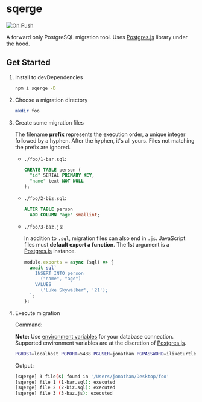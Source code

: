 # sqerge

[![On Push](https://github.com/eezing/sqerge/actions/workflows/on-push.yml/badge.svg?branch=main)](https://github.com/eezing/sqerge/actions/workflows/on-push.yml)

A forward only PostgreSQL migration tool. Uses [Postgres.js](https://github.com/porsager/postgres) library under the hood.

## Get Started

1. Install to devDependencies
   ```sh
   npm i sqerge -D
   ```
2. Choose a migration directory
   ```sh
   mkdir foo
   ```
3. Create some migration files

   The filename **prefix** represents the execution order, a unique integer followed by a hyphen. After the hyphen, it's all yours. Files not matching the prefix are ignored.

   - `./foo/1-bar.sql`:

     ```sql
     CREATE TABLE person (
       "id" SERIAL PRIMARY KEY,
       "name" text NOT NULL
     );
     ```

   - `./foo/2-biz.sql`:

     ```sql
     ALTER TABLE person
       ADD COLUMN "age" smallint;
     ```

   - `./foo/3-baz.js`:

     In addition to `.sql`, migration files can also end in `.js`. JavaScript files must **default export a function**. The 1st argument is a [Postgres.js](https://github.com/porsager/postgres) instance.

     ```js
     module.exports = async (sql) => {
       await sql`
         INSERT INTO person
           ("name", "age")
         VALUES
           ('Luke Skywalker', '21');
       `;
     };
     ```

4. Execute migration

   Command:

   **Note:** Use [environment variables](https://www.postgresql.org/docs/current/libpq-envars.html) for your database connection. Supported environment variables are at the discretion of [Postgres.js](https://github.com/porsager/postgres).

   ```sh
   PGHOST=localhost PGPORT=5438 PGUSER=jonathan PGPASSWORD=iliketurtles PGDATABASE=dev npx sqerge ./foo
   ```

   Output:

   ```sh
   [sqerge] 3 file(s) found in '/Users/jonathan/Desktop/foo'
   [sqerge] file 1 (1-bar.sql): executed
   [sqerge] file 2 (2-biz.sql): executed
   [sqerge] file 3 (3-baz.js): executed
   ```
